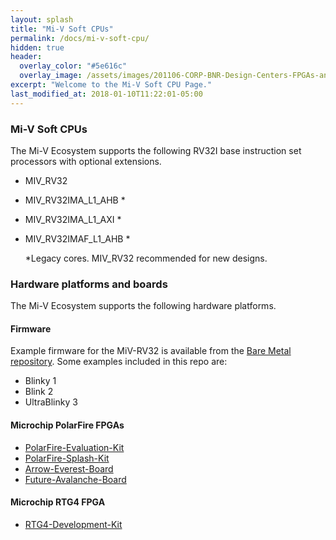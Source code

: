 ```yaml
---
layout: splash
title: "Mi-V Soft CPUs"
permalink: /docs/mi-v-soft-cpu/
hidden: true
header:
  overlay_color: "#5e616c"
  overlay_image: /assets/images/201106-CORP-BNR-Design-Centers-FPGAs-and-plds-Banner-2880x280.jpg
excerpt: "Welcome to the Mi-V Soft CPU Page."
last_modified_at: 2018-01-10T11:22:01-05:00
---
```

### Mi-V Soft CPUs
The Mi-V Ecosystem supports the following RV32I base instruction set processors with optional extensions.
* MIV_RV32
* MIV_RV32IMA_L1_AHB * 
* MIV_RV32IMA_L1_AXI * 
* MIV_RV32IMAF_L1_AHB *

  \*Legacy cores. MIV_RV32 recommended for new designs.
  
### Hardware platforms and boards
The Mi-V Ecosystem supports the following hardware platforms.
#### Firmware
Example firmware for the MiV-RV32 is available from the 
[Bare Metal repository](https://github.com/Mi-V-Soft-RISC-V/miv-rv32-bare-metal-examples).
Some examples included in this repo are:
* Blinky 1
* Blink 2
* UltraBlinky 3

#### Microchip PolarFire FPGAs
* [PolarFire-Evaluation-Kit](https://mi-v-soft-risc-v.github.io/PolarFire-Eval-Kit/)
* [PolarFire-Splash-Kit](https://mi-v-soft-risc-v.github.io/PolarFire-FPGA-Splash-Kit/)
* [Arrow-Everest-Board](https://mi-v-soft-risc-v.github.io/Arrow-Everest-Board/)
* [Future-Avalanche-Board](https://mi-v-soft-risc-v.github.io/Future-Avalanche-Board/)

#### Microchip RTG4 FPGA
* [RTG4-Development-Kit](https://mi-v-soft-risc-v.github.io/RTG4-Development-Kit/)
